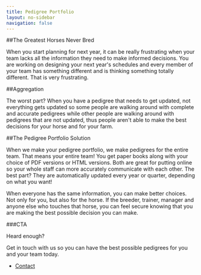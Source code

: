```yaml
---
title: Pedigree Portfolio
layout: no-sidebar
navigation: false
---
```


##The Greatest Horses Never Bred

When you start planning for next year, it can be really frustrating when your team lacks all the information they need to make informed decisions. You are working on designing your next year's schedules and every member of your team has something different and is thinking something totally different. That is very frustrating. 


##Aggregation

The worst part? When you have a pedigree that needs to get updated, not everything gets updated so some people are walking around with complete and accurate pedigrees while other people are walking around with pedigrees that are not updated, thus people aren't able to make the best decisions for your horse and for your farm.

##The Pedigree Portfolio Solution

When we make your pedigree portfolio, we make pedigrees for the entire team. That means your entire team! You get paper books along with your choice of PDF versions or HTML versions. Both are great for putting online so your whole staff can more accurately communicate with each other. The best part? They are automatically updated every year or quarter, depending on what you want!

When everyone has the same information, you can make better choices. Not only for you, but also for the horse. If the breeder, trainer, manager and anyone else who touches that horse, you can feel secure knowing that you are making the best possible decision you can make.

###CTA

Heard enough? 

Get in touch with us so you can have the best possible pedigrees for you and your team today.

<ul class="actions">
	<li><a href="/contact.html" class="button special">Contact</a></li>
</ul>